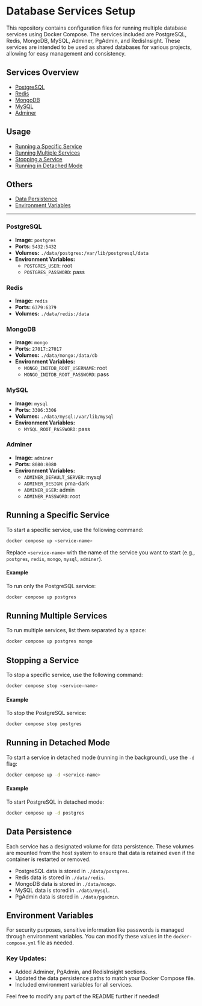 # Database Services Setup

This repository contains configuration files for running multiple database services using Docker Compose. The services included are PostgreSQL, Redis, MongoDB, MySQL, Adminer, PgAdmin, and RedisInsight. These services are intended to be used as shared databases for various projects, allowing for easy management and consistency.

## Services Overview

- [PostgreSQL](#postgresql)
- [Redis](#redis)
- [MongoDB](#mongodb)
- [MySQL](#mysql)
- [Adminer](#adminer)

## Usage

- [Running a Specific Service](#running-a-specific-service)
- [Running Multiple Services](#running-multiple-services)
- [Stopping a Service](#stopping-a-service)
- [Running in Detached Mode](#running-in-detached-mode)

## Others

- [Data Persistence](#data-persistence)
- [Environment Variables](#environment-variables)

---

### PostgreSQL

- **Image:** `postgres`
- **Ports:** `5432:5432`
- **Volumes:** `./data/postgres:/var/lib/postgresql/data`
- **Environment Variables:**
  - `POSTGRES_USER`: root
  - `POSTGRES_PASSWORD`: pass

### Redis

- **Image:** `redis`
- **Ports:** `6379:6379`
- **Volumes:** `./data/redis:/data`

### MongoDB

- **Image:** `mongo`
- **Ports:** `27017:27017`
- **Volumes:** `./data/mongo:/data/db`
- **Environment Variables:**
  - `MONGO_INITDB_ROOT_USERNAME`: root
  - `MONGO_INITDB_ROOT_PASSWORD`: pass

### MySQL

- **Image:** `mysql`
- **Ports:** `3306:3306`
- **Volumes:** `./data/mysql:/var/lib/mysql`
- **Environment Variables:**
  - `MYSQL_ROOT_PASSWORD`: pass

### Adminer

- **Image:** `adminer`
- **Ports:** `8080:8080`
- **Environment Variables:**
  - `ADMINER_DEFAULT_SERVER`: mysql
  - `ADMINER_DESIGN`: pma-dark
  - `ADMINER_USER`: admin
  - `ADMINER_PASSWORD`: root

## Running a Specific Service

To start a specific service, use the following command:

```bash
docker compose up <service-name>
```

Replace `<service-name>` with the name of the service you want to start (e.g., `postgres`, `redis`, `mongo`, `mysql`, `adminer`).

#### Example

To run only the PostgreSQL service:

```bash
docker compose up postgres
```

## Running Multiple Services

To run multiple services, list them separated by a space:

```bash
docker compose up postgres mongo
```

## Stopping a Service

To stop a specific service, use the following command:

```bash
docker compose stop <service-name>
```

#### Example

To stop the PostgreSQL service:

```bash
docker compose stop postgres
```

## Running in Detached Mode

To start a service in detached mode (running in the background), use the `-d` flag:

```bash
docker compose up -d <service-name>
```

#### Example

To start PostgreSQL in detached mode:

```bash
docker compose up -d postgres
```

## Data Persistence

Each service has a designated volume for data persistence. These volumes are mounted from the host system to ensure that data is retained even if the container is restarted or removed.

- PostgreSQL data is stored in `./data/postgres`.
- Redis data is stored in `./data/redis`.
- MongoDB data is stored in `./data/mongo`.
- MySQL data is stored in `./data/mysql`.
- PgAdmin data is stored in `./data/pgadmin`.

## Environment Variables

For security purposes, sensitive information like passwords is managed through environment variables. You can modify these values in the `docker-compose.yml` file as needed.

### Key Updates:

- Added Adminer, PgAdmin, and RedisInsight sections.
- Updated the data persistence paths to match your Docker Compose file.
- Included environment variables for all services.

Feel free to modify any part of the README further if needed!
